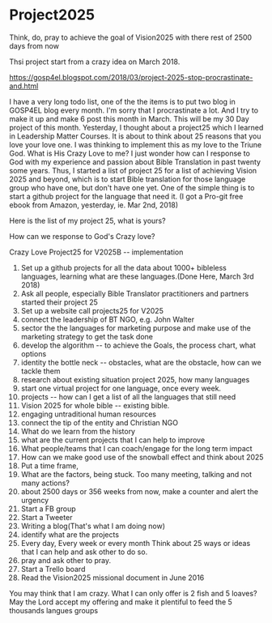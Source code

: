 # Project2025
Think, do, pray to achieve the goal of Vision2025 with there rest of 2500 days from now

Thsi project start from a crazy idea on March 2018.

https://gosp4el.blogspot.com/2018/03/project-2025-stop-procrastinate-and.html

I have a very long todo list, one of the the items is to put two blog in GOSP4EL blog every month. I'm sorry that I procrastinate a lot. And I try to make it up and make 6 post this month in March. This will be my 30 Day project of this month.
Yesterday, I thought about a project25 which I learned in Leadership Matter Courses. It is about to think about 25 reasons that you love your love one. I was thinking to implement this as my love to the Triune God. What is His Crazy Love to me? I just wonder how can I response to God with my experience and passion about Bible Translation in past twenty some years.  Thus, I started a list of  project 25 for a list of achieving Vision 2025 and beyond, which is to start Bible translation for those language group who have one, but don't have one yet. One of the simple thing is to start a github project for the language that need it. (I got a Pro-git free ebook from Amazon, yesterday, ie. Mar 2nd, 2018)

Here is the list of my project 25, what is yours?

How can we response to God's Crazy love?

Crazy Love Project25 for V2025B  -- implementation
1. Set up a github projects for all the data about 1000+ bibleless languages, learning what are these languages.(Done Here, March 3rd 2018)
2. Ask all people, especially Bible Translator practitioners and partners started their project 25
3. Set up a website call projects25 for V2025
4. connect the leadership of BT NGO, e.g. John Walter
5. sector the the languages for marketing purpose and make use of the marketing strategy to get the task done
6. develop the algorithm -- to achieve the Goals, the process chart, what options
7. identity the bottle neck -- obstacles, what are the obstacle, how can we tackle them
8. research about existing situation project 2025, how many languages
9. start one virtual project for one language, once every week.
10. projects -- how can I get a list of all the languages that still need
11. Vision 2025 for whole bible -- existing bible.
12. engaging untraditional human resources
13. connect the tip of the entity and Christian NGO
14. What do we learn from the history
15. what are the current projects that I can help to improve
16. What people/teams that I can coach/engage for the long term impact
17. How can we make good use of the snowball effect and think about 2025
18. Put a time frame,
19. What are the factors, being stuck. Too many meeting, talking and not many actions?
20. about 2500 days or 356 weeks from now, make a counter and alert the urgency
21. Start a FB group
22. Start a Tweeter
23. Writing a blog(That's what I am doing now)
24. identify what are the projects
25. Every day, Every week or every month Think about 25 ways or ideas that I can help and ask other to do so.
26. pray and ask other to pray.
27. Start a Trello board
28. Read the Vision2025 missional document in June 2016

You may think that I am crazy.  What I can only offer is 2 fish and 5 loaves? May the Lord accept my offering and make it plentiful to feed the 5 thousands langues groups
